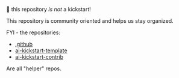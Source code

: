 📢 this repository *is not* a kickstart! 

This repository is community oriented and helps us stay organized.

FYI - the repositories: 
* [.github](https://github.com/rh-ai-kickstart/.github)
* [ai-kickstart-template](https://github.com/rh-ai-kickstart/ai-kickstart-template)
* [ai-kickstart-contrib](https://github.com/rh-ai-kickstart/ai-kickstart-contrib)

Are all "helper" repos. 
